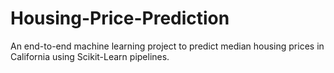 # Housing-Price-Prediction
An end-to-end machine learning project to predict median housing prices in California using Scikit-Learn pipelines.
